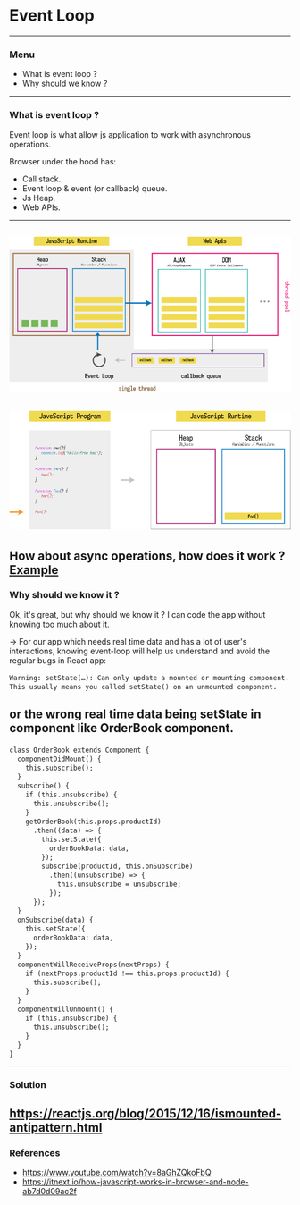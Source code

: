 # Event Loop
---
### Menu
- What is event loop ?
- Why should we know ?
---
### What is event loop ?
Event loop is what allow js application to work with asynchronous operations.

Browser under the hood has:
+ Call stack.
+ Event loop & event (or callback) queue.
+ Js Heap.
+ Web APIs.
---
![eventLoop](images/event_loop.png)
---
![callStack](images/call_stack.gif)
---
How about async operations, how does it work ?
[Example](http://latentflip.com/loupe/?code=ZnVuY3Rpb24gcHJpbnRIZWxsbygpIHsNCiAgICBjb25zb2xlLmxvZygnSGVsbG8gZnJvbSBiYXonKTsNCn0NCg0KZnVuY3Rpb24gYmF6KCkgew0KICAgIHNldFRpbWVvdXQocHJpbnRIZWxsbywgMTAwMCk7DQogICAgY29uc29sZS5sb2coJ2RvbmUnKTsNCn0NCg0KZnVuY3Rpb24gZm9vKCkgew0KICAgIGJheigpOw0KfQ0KDQpmb28oKTs%3D!!!PGJ1dHRvbj5DbGljayBtZSE8L2J1dHRvbj4%3D)
---
### Why should we know it ?

Ok, it's great, but why should we know it ? I can code the app without knowing too much about it.

-> For our app which needs real time data and has a lot of user's interactions, knowing event-loop will help us understand and avoid the regular bugs in React app:
```
Warning: setState(…): Can only update a mounted or mounting component. This usually means you called setState() on an unmounted component.
```
or the wrong real time data being setState in component like OrderBook component.
---
```
class OrderBook extends Component {
  componentDidMount() {
    this.subscribe();
  }
  subscribe() {
    if (this.unsubscribe) {
      this.unsubscribe();
    }
    getOrderBook(this.props.productId)
      .then((data) => {
        this.setState({
          orderBookData: data,
        });
        subscribe(productId, this.onSubscribe)
          .then((unsubscribe) => {
            this.unsubscribe = unsubscribe;
          });
      });
  }
  onSubscribe(data) {
    this.setState({
      orderBookData: data,
    });
  }
  componentWillReceiveProps(nextProps) {
    if (nextProps.productId !== this.props.productId) {
      this.subscribe();
    }
  }
  componentWillUnmount() {
    if (this.unsubscribe) {
      this.unsubscribe();
    }
  }
}
```
---
### Solution
https://reactjs.org/blog/2015/12/16/ismounted-antipattern.html
---
### References
+ https://www.youtube.com/watch?v=8aGhZQkoFbQ
+ https://itnext.io/how-javascript-works-in-browser-and-node-ab7d0d09ac2f